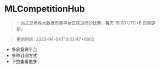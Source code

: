 # MLCompetitionHub

> 一站式显示各大数据竞赛平台正在进行的比赛，每天 16:00 UTC+8 自动更新。
  
> 更新时间: 2023-04-04T16:02:47+0800 

* 多家竞赛平台
* 多种订阅方式
* 下拉查看更多